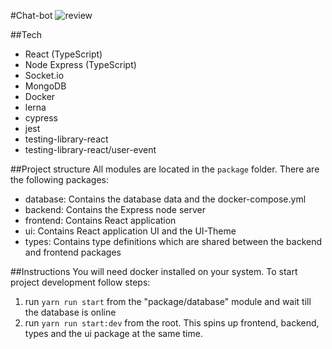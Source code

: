 #Chat-bot
![review](https://media.giphy.com/media/Xbcl7LFbXBMQHre2MR/giphy.gif)

##Tech
* React (TypeScript)
* Node Express (TypeScript)
* Socket.io
* MongoDB
* Docker
* lerna
* cypress
* jest
* testing-library-react
* testing-library-react/user-event

##Project structure
All modules are located in the `package` folder. There are the following packages:
* database: Contains the database data and the docker-compose.yml
* backend: Contains the Express node server
* frontend: Contains React application
* ui: Contains React application UI and the UI-Theme
* types: Contains type definitions which are shared between the backend and frontend packages

##Instructions
You will need docker installed on your system. To start project development follow steps:
1. run `yarn run start` from the "package/database" module and wait till the database is online
2. run `yarn run start:dev` from the root. This spins up frontend, backend, types and the ui package at the same time. 
